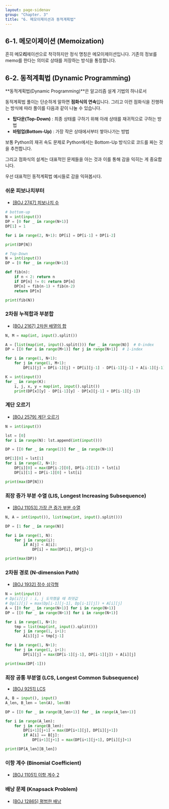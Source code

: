 ```yaml
---
layout: page-sidenav
group: "Chapter. 3"
title: "6. 메모이제이션과 동적계획법"
---
```


## 6-1. 메모이제이션 (Memoization)

흔히 메모**리**제이션으로 착각하지만 정식 명칭은 메모이제이션입니다. 
기존의 정보를 memo를 한다는 의미로 상태를 저장하는 방식을 통칭합니다.

## 6-2. 동적계획법 (Dynamic Programming)

**동적계획법(Dynamic Programming)**은 알고리즘 설계 기법의 하나로서 

동적계획법 풀이는 단순하게 말하면 **점화식의 연속**입니다. 그리고 이런 점화식을 진행하는 방식에 따라 풀이를 다음과 같이 나눌 수 있습니다.

- **탑다운(Top-Down)** : 최종 상태를 구하기 위해 아래 상태를 재귀적으로 구하는 방법
- **바텀업(Bottom-Up)** : 가장 작은 상태에서부터 쌓아나가는 방법

보통 Python의 재귀 속도 문제로 Python에서는 Bottom-Up 방식으로 코드를 짜는 것을 추천합니다.

그리고 점화식의 설계는 대표적인 문제들을 아는 것과 이를 통해 감을 익히는 게 중요합니다.

우선 대표적인 동적계획법 예시들로 감을 익혀봅시다.

### 쉬운 피보나치부터

- [[BOJ 2747] 피보나치 수](https://www.acmicpc.net/problem/2747)

``` py
# bottom-up
N = int(input())
DP = [0 for _ in range(N+1)]
DP[1] = 1

for i in range(2, N+1): DP[i] = DP[i-1] + DP[i-2]

print(DP[N])
```

``` py
# Top-Down
N = int(input())
DP = [0 for _ in range(N+1)]

def fib(n):
    if n < 2: return n
    if DP[n] != 0: return DP[n]
    DP[n] = fib(n-1) + fib(n-2)
    return DP[n]

print(fib(N))

```

### 2차원 누적합과 부분합

- [[BOJ 2167] 2차원 배열의 합](https://www.acmicpc.net/problem/2167)

``` py
N, M = map(int, input().split())

A = [list(map(int, input().split())) for _ in range(N)]  # 0-index
DP = [[0 for i in range(M+1)] for j in range(N+1)]  # 1-index

for i in range(1, N+1):
    for j in range(1, M+1):
        DP[i][j] = DP[i-1][j] + DP[i][j-1] - DP[i-1][j-1] + A[i-1][j-1]

K = int(input())
for _ in range(K):
    i, j, x, y = map(int, input().split())
    print(DP[x][y] - DP[i-1][y] - DP[x][j-1] + DP[i-1][j-1])
```

### 계단 오르기

- [[BOJ 2579] 계단 오르기](https://www.acmicpc.net/problem/2579)

``` py
N = int(input())

lst = [0]
for i in range(N): lst.append(int(input()))

DP = [[0 for _ in range(2)] for _ in range(N+1)]

DP[1][0] = lst[1]
for i in range(2, N+1):
    DP[i][0] = max(DP[i-2][0], DP[i-2][1]) + lst[i]
    DP[i][1] = DP[i-1][0] + lst[i]

print(max(DP[N]))
```

### 최장 증가 부분 수열 (LIS, Longest Increasing Subsequence)

- [[BOJ 11053] 가장 큰 증가 부분 수열](https://www.acmicpc.net/problem/11053)


``` py
N, A = int(input()), list(map(int, input().split()))

DP = [1 for _ in range(N)]

for i in range(1, N):
    for j in range(i):
        if A[j] < A[i]:
            DP[i] = max(DP[i], DP[j]+1)

print(max(DP))
```


### 2차원 경로 (N-dimension Path)

- [[BOJ 1932] 정수 삼각형](https://www.acmicpc.net/problem/1932)


``` py
N = int(input())
# Dp[i][j] : i, j 도착했을 때 최댓값
# Dp[i][j] = max(Dp[i-1][j-1], Dp[i-1][j]) + A[i][j]
A = [[0 for _ in range(N+1)] for i in range(N+1)]
DP = [[0 for _ in range(N+1)] for i in range(N+1)]

for i in range(1, N+1):
    tmp = list(map(int, input().split()))
    for j in range(1, i+1):
        A[i][j] = tmp[j-1]

for i in range(1, N+1):
    for j in range(1, i+1):
        DP[i][j] = max(DP[i-1][j-1], DP[i-1][j]) + A[i][j]

print(max(DP[-1]))
```


### 최장 공통 부분열 (LCS, Longest Common Subsequence)

- [[BOJ 9251] LCS](https://www.acmicpc.net/problem/9251)

``` py
A, B = input(), input()
A_len, B_len = len(A), len(B)

DP = [[0 for _ in range(B_len+1)] for _ in range(A_len+1)]

for i in range(A_len):
    for j in range(B_len):
        DP[i+1][j+1] = max(DP[i+1][j], DP[i][j+1])
        if A[i] == B[j]:
            DP[i+1][j+1] = max(DP[i+1][j+1], DP[i][j]+1)

print(DP[A_len][B_len])
```


### 이항 계수 (Binomial Coefficient)

- [[BOJ 11051] 이항 계수 2](https://www.acmicpc.net/problem/11051)



### 배낭 문제 (Knapsack Problem)

- [[BOJ 12865] 평범한 배낭](https://www.acmicpc.net/problem/12865)

